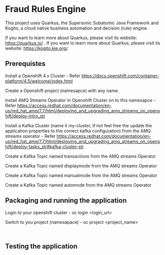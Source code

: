 # Fraud Rules Engine

This project uses Quarkus, the Supersonic Subatomic Java Framework and Kogito, a cloud native business automation and decision (rule) engine.

If you want to learn more about Quarkus, please visit its website: https://quarkus.io/ .
If you want to learn more about Quarkus, please visit its website: https://kogito.kie.org/.

## Prerequistes

Install a Openshift 4.x Cluster - Refer https://docs.openshift.com/container-platform/4.5/welcome/index.html

Create a Openshift project (namesapce) with any name.

Install AMQ Streams Operator in Openshift Cluster on to this namesapce  - Refer https://access.redhat.com/documentation/en-us/red_hat_amq/7.7/html/deploying_and_upgrading_amq_streams_on_openshift/deploy-intro_str

Install a Kafka Cluster (name it my-cluster, if not feel free the update the application properties to the correct kafka configuration) from the AMQ streams operator - Refer https://access.redhat.com/documentation/en-us/red_hat_amq/7.7/html/deploying_and_upgrading_amq_streams_on_openshift/deploy-tasks_str#kafka-cluster-str

Create a Kafka  Topic named transactions from the AMQ streams Operator

Create a Kafka  Topic named displaymode from the AMQ streams Operator

Create a Kafka  Topic named manualmode from the AMQ streams Operator

Create a Kafka  Topic named automode from the AMQ streams Operator

## Packaging and running the application

Login to your openshift cluster - oc login <login_url>

Switch to you project (namesapace) - oc project <project_name>

```


```



## Testing the application


